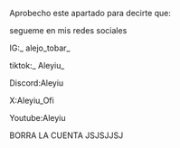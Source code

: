 Aprobecho este apartado para decirte que:

segueme en mis redes sociales

IG:_ alejo_tobar_

tiktok:_ Aleyiu_

Discord:Aleyiu

X:Aleyiu_Ofi
 
Youtube:Aleyiu

BORRA LA CUENTA JSJSJJSJ
